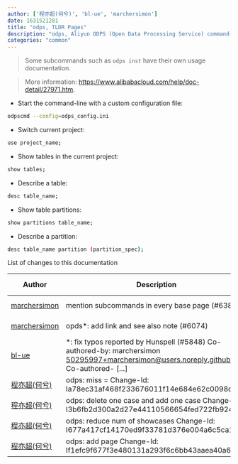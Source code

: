 ```yaml
---
author: ['程亦超(何兮)', 'bl-ue', 'marchersimon']
date: 1631521281
title: "odps, TLDR Pages"
description: "odps, Aliyun ODPS (Open Data Processing Service) command-line tool."
categories: "common"
---
```

> Some subcommands such as `odps inst` have their own usage documentation.

> More information: <https://www.alibabacloud.com/help/doc-detail/27971.htm>.

- Start the command-line with a custom configuration file:

```bash
odpscmd --config=odps_config.ini
```

- Switch current project:

```bash
use project_name;
```

- Show tables in the current project:

```bash
show tables;
```

- Describe a table:

```bash
desc table_name;
```

- Show table partitions:

```bash
show partitions table_name;
```

- Describe a partition:

```bash
desc table_name partition (partition_spec);
```
List of changes to this documentation


Author | Description | ISO 8601 Date | GitHub link
------|-----|-----|-----
[marchersimon](mailto:50295997+marchersimon@users.noreply.github.com) | mention subcommands in every base page (#6383) | 2021-09-13T10:21:21 | [bd677b8b4826](https://github.com/tldr-pages/tldr/commit/bd677b8b48260e301fb99fea794f4dc1458d1562)
[marchersimon](mailto:50295997+marchersimon@users.noreply.github.com) | opds*: add link and see also note (#6074) | 2021-06-09T08:12:11 | [b139da2bb6f8](https://github.com/tldr-pages/tldr/commit/b139da2bb6f8c8cb24c1948278fdd6247ec7ffd3)
[bl-ue](mailto:54780737+bl-ue@users.noreply.github.com) | *: fix typos reported by Hunspell (#5848) Co-authored-by: marchersimon <50295997+marchersimon@users.noreply.github.com> Co-authored- [...] | 2021-05-20T22:13:41 | [8ebd171d6f00](https://github.com/tldr-pages/tldr/commit/8ebd171d6f001698709fefc02b1fd5cc9f3a99c4)
[程亦超(何兮)](mailto:yichao.cheng@alibaba-inc.com) | odps: miss = Change-Id: Ia78ec31af468f233676011f14e684e62c0098dcf | 2016-05-12T16:15:16 | [9ca879d338aa](https://github.com/tldr-pages/tldr/commit/9ca879d338aa1dcae45ab68ad1d0242f29b5d161)
[程亦超(何兮)](mailto:yichao.cheng@alibaba-inc.com) | odps: delete one case and add one case Change-Id: I3b6fb2d300a2d27e44110566654fed722fb92441 | 2016-05-11T18:17:52 | [3132be399a6b](https://github.com/tldr-pages/tldr/commit/3132be399a6bcaf7010996a0038b1a39bd4b40e8)
[程亦超(何兮)](mailto:yichao.cheng@alibaba-inc.com) | odps: reduce num of showcases Change-Id: I677a417cf14170ed9f33781d376e004a6c5ca133 | 2016-05-11T18:13:29 | [8cd264e4f240](https://github.com/tldr-pages/tldr/commit/8cd264e4f240e70184ae09ab9fc67ec7b7680c68)
[程亦超(何兮)](mailto:yichao.cheng@alibaba-inc.com) | odps: add page Change-Id: If1efc9f677f3e480131a293f6c6bb43aaea40a6b | 2016-05-11T14:39:56 | [4c21b73d8176](https://github.com/tldr-pages/tldr/commit/4c21b73d817622b28403bc97ee92883bb2a2fce6)

